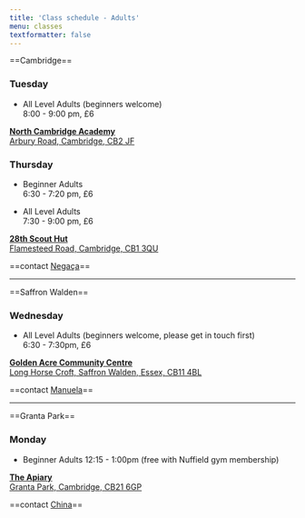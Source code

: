 ```yaml
---
title: 'Class schedule - Adults'
menu: classes
textformatter: false
---
```


==Cambridge==

### Tuesday
* All Level Adults (beginners welcome)  
8:00 - 9:00 pm, £6

[**North Cambridge Academy**  
Arbury Road,
Cambridge, CB2 JF](https://goo.gl/maps/eC7FP7qHRJG2)

### Thursday
* Beginner Adults  
6:30 - 7:20 pm, £6

* All Level Adults  
7:30 - 9:00 pm, £6

[**28th Scout Hut**  
Flamesteed Road,
Cambridge, CB1 3QU](https://goo.gl/maps/wSZbnx9icyn)

==contact <a href="mailto:negaca@capoeiracambridge.co.uk">Negaça</a>==

---

==Saffron Walden==

### Wednesday
* All Level Adults (beginners welcome, please get in touch first)  
6:30 - 7:30pm, £6

[**Golden Acre Community Centre**  
Long Horse Croft,
Saffron Walden, Essex, CB11 4BL](https://goo.gl/maps/74EXohV3jAK2)

==contact <a href="mailto:manuela.gnc@gmail.com">Manuela</a>==

---

==Granta Park==

### Monday
* Beginner Adults
12:15 - 1:00pm (free with Nuffield gym membership)

[**The Apiary**  
Granta Park, Cambridge, CB21 6GP](https://goo.gl/maps/GtTbpHJrBQvXcngx8)

==contact <a href="mailto:china@capoeiracambridge.co.uk">China</a>==

<!--
[**The Hub (Meeting Room)**](https://goo.gl/maps/AbJS4WpZT372)
-->